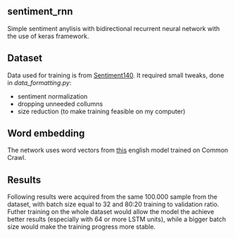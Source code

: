 ## sentiment_rnn
Simple sentiment anylisis with bidirectional recurrent neural network with the use of keras framework. 

## Dataset
Data used for training is from [Sentiment140](http://help.sentiment140.com/for-students). It required small tweaks, done in *data_formatting.py*:
- sentiment normalization
- dropping unneeded collumns 
- size reduction (to make training feasible on my computer)

## Word embedding
The network uses word vectors from [this](https://github.com/facebookresearch/fastText/blob/master/docs/crawl-vectors.md) english model trained on Common Crawl.

## Results
Following results were acquired from the same 100.000 sample from the dataset, with batch size equal to 32 and 80:20 training to validation ratio. Futher training on the whole dataset would allow the model the achieve better results (especially with 64 or more LSTM units), while a bigger batch size would make the training progress more stable.
